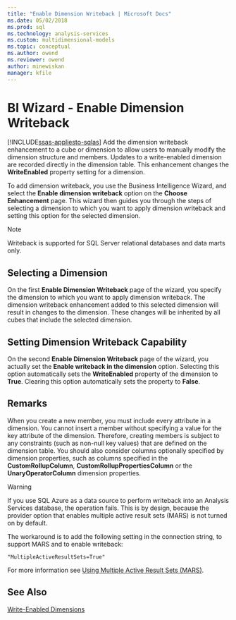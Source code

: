 ```yaml
---
title: "Enable Dimension Writeback | Microsoft Docs"
ms.date: 05/02/2018
ms.prod: sql
ms.technology: analysis-services
ms.custom: multidimensional-models
ms.topic: conceptual
ms.author: owend
ms.reviewer: owend
author: minewiskan
manager: kfile
---
```

# BI Wizard - Enable Dimension Writeback
[!INCLUDE[ssas-appliesto-sqlas](../../includes/ssas-appliesto-sqlas.md)]
  Add the dimension writeback enhancement to a cube or dimension to allow users to manually modify the dimension structure and members. Updates to a write-enabled dimension are recorded directly in the dimension table. This enhancement changes the **WriteEnabled** property setting for a dimension.  
  
 To add dimension writeback, you use the Business Intelligence Wizard, and select the **Enable dimension writeback** option on the **Choose Enhancement** page. This wizard then guides you through the steps of selecting a dimension to which you want to apply dimension writeback and setting this option for the selected dimension.  
  
> [!NOTE]  
>  Writeback is supported for SQL Server relational databases and data marts only.  
  
## Selecting a Dimension  
 On the first **Enable Dimension Writeback** page of the wizard, you specify the dimension to which you want to apply dimension writeback. The dimension writeback enhancement added to this selected dimension will result in changes to the dimension. These changes will be inherited by all cubes that include the selected dimension.  
  
## Setting Dimension Writeback Capability  
 On the second **Enable Dimension Writeback** page of the wizard, you actually set the **Enable writeback in the dimension** option. Selecting this option automatically sets the **WriteEnabled** property of the dimension to **True**. Clearing this option automatically sets the property to **False**.  
  
## Remarks  
 When you create a new member, you must include every attribute in a dimension. You cannot insert a member without specifying a value for the key attribute of the dimension. Therefore, creating members is subject to any constraints (such as non-null key values) that are defined on the dimension table. You should also consider columns optionally specified by dimension properties, such as columns specified in the **CustomRollupColumn**, **CustomRollupPropertiesColumn** or the **UnaryOperatorColumn** dimension properties.  
  
> [!WARNING]  
>  If you use SQL Azure as a data source to perform writeback into an Analysis Services database, the operation fails. This is by design, because the provider option that enables multiple active result sets (MARS) is not turned on by default.  
>   
>  The workaround is to add the following setting in the connection string, to support MARS and to enable writeback:  
>   
>  `"MultipleActiveResultSets=True"`  
>   
>  For more information see [Using Multiple Active Result Sets &#40;MARS&#41;](/sql/relational-databases/native-client/features/using-multiple-active-result-sets-mars.md).  
  
## See Also  
 [Write-Enabled Dimensions](../../analysis-services/multidimensional-models-olap-logical-dimension-objects/write-enabled-dimensions.md)  
  
  
